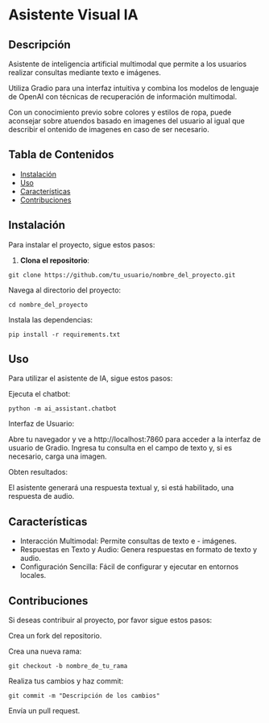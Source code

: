 
# Asistente Visual IA

## Descripción
Asistente de inteligencia artificial multimodal que permite a los usuarios realizar consultas mediante texto e imágenes. 

Utiliza Gradio para una interfaz intuitiva y combina los modelos de lenguaje de OpenAI con técnicas de recuperación de información multimodal. 

Con un conocimiento previo sobre colores y estilos de ropa, puede aconsejar sobre atuendos basado en imagenes del usuario al igual que describir el ontenido de imagenes en caso de ser necesario.
## Tabla de Contenidos
- [Instalación](#instalación)
- [Uso](#uso)
- [Características](#características)
- [Contribuciones](#contribuciones)

## Instalación
Para instalar el proyecto, sigue estos pasos:

1. **Clona el repositorio**:
```
git clone https://github.com/tu_usuario/nombre_del_proyecto.git
```   

Navega al directorio del proyecto:

```
cd nombre_del_proyecto
```

Instala las dependencias:
```
pip install -r requirements.txt
```

## Uso

Para utilizar el asistente de IA, sigue estos pasos:

Ejecuta el chatbot:

```
python -m ai_assistant.chatbot
```

Interfaz de Usuario:

Abre tu navegador y ve a http://localhost:7860 para acceder a la interfaz de usuario de Gradio.
Ingresa tu consulta en el campo de texto y, si es necesario, carga una imagen.

Obten resultados:

El asistente generará una respuesta textual y, si está habilitado, una respuesta de audio.


## Características
- Interacción Multimodal: Permite consultas de texto e - imágenes.
- Respuestas en Texto y Audio: Genera respuestas en formato de texto y audio.
- Configuración Sencilla: Fácil de configurar y ejecutar en entornos locales.

## Contribuciones


Si deseas contribuir al proyecto, por favor sigue estos pasos:

Crea un fork del repositorio.

Crea una nueva rama:
```
git checkout -b nombre_de_tu_rama
```
Realiza tus cambios y haz commit:
```
git commit -m "Descripción de los cambios"
```
Envía un pull request.
